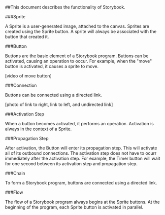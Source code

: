 
##This document describes the functionality of Storybook.

###Sprite

A Sprite is a user-generated image, attached to the canvas. Sprites are created using the Sprite button. A sprite will always be associated with the button that created it.

###Button

Buttons are the basic element of a Storybook program. Buttons can be activated, causing an operation to occur. For example, when the "move" button is activated, it causes a sprite to move.

[video of move button]

###Connection

Buttons can be connected using a directed link.

[photo of link to right, link to left, and undirected link]

###Activation Step

When a button becomes activated, it performs an operation. Activation is always in the context of a Sprite.

###Propagation Step

After activation, the Button will enter its propagation step. This will activate all of its outbound connections. The activation step does not have to ocurr immediately after the activation step. For example, the Timer button will wait for one second between its activation step and propagation step.


###Chain

To form a Storybook program, buttons are connected using a directed link.

###Flow

The flow of a Storybook program always begins at the Sprite buttons. At the beginning of the program, each Sprite button is activated in parallel.